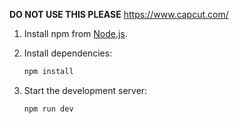 **DO NOT USE THIS PLEASE**
https://www.capcut.com/

1. Install npm from [Node.js](https://nodejs.org/).
2. Install dependencies:

   ```bash
   npm install
   ```

3. Start the development server:

   ```bash
   npm run dev
   ```

